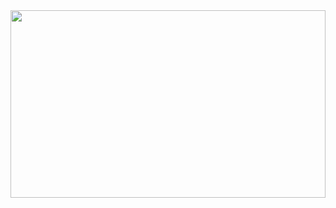 <a href="https://www.gitanimals.org/en_US?utm_medium=image&utm_source=oen0thera&utm_content=farm">
<img
  src="https://render.gitanimals.org/farms/oen0thera"
  width="100%"
  height="300"
/>
</a>
